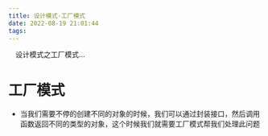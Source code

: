 ```yaml
---
title: 设计模式-工厂模式
date: 2022-08-19 21:01:44
tags:
---
```


<p>
&ensp;&ensp;设计模式之工厂模式...
</p>

<!-- more -->

# 工厂模式
- 当我们需要不停的创建不同的对象的时候，我们可以通过封装接口，然后调用函数返回不同的类型的对象，这个时候我们就需要工厂模式帮我们处理此问题





